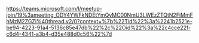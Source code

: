 https://teams.microsoft.com/l/meetup-join/19%3ameeting_ODY4YWFkNDEtYmQyMC00NmU3LWEzZTQtN2FiMmFhMzM2ZGZi%40thread.v2/0?context=%7b%22Tid%22%3a%2241b2521e-be94-4223-91a4-5136c85e47db%22%2c%22Oid%22%3a%22c4cce22f-c6d4-4341-a3b4-d35e488d0c56%22%7d

